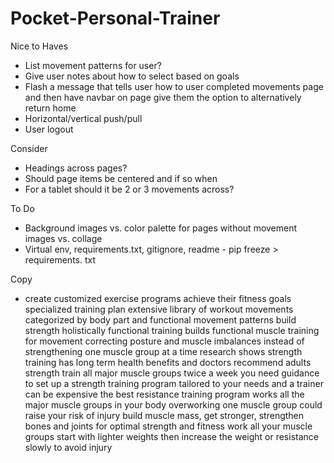# Pocket-Personal-Trainer

Nice to Haves
- List movement patterns for user?
- Give user notes about how to select based on goals
- Flash a message that tells user how to user completed movements page and then have navbar on  page give them the option to alternatively return home 
- Horizontal/vertical push/pull
- User logout

Consider
- Headings across pages?
- Should page items be centered and if so when
- For a tablet should it be 2 or 3 movements across?

To Do
- Background images vs. color palette for pages without movement images vs. collage
- Virtual env, requirements.txt, gitignore, readme - pip freeze > requirements. txt

Copy
- create customized exercise programs
achieve their fitness goals
specialized training plan
extensive library of workout movements
categorized by body part and functional movement patterns
build strength holistically 
functional training builds functional muscle
training for movement
correcting posture and muscle imbalances
instead of strengthening one muscle group at a time
research shows strength training has long term health benefits and doctors recommend adults strength train all major muscle groups twice a week
you need guidance to set up a strength training program tailored to your needs and a trainer can be expensive 
the best resistance training program works all the major muscle groups in your body
overworking one muscle group could raise your risk of injury
build muscle mass, get stronger, strengthen bones and joints
for optimal strength and fitness work all your muscle groups
start with lighter weights then increase the weight or resistance slowly to avoid injury